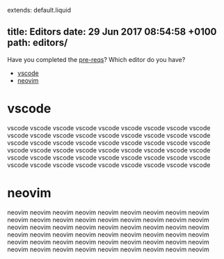 extends: default.liquid

title: Editors
date: 29 Jun 2017 08:54:58 +0100
path: editors/
---

Have you completed the [pre-reqs](/rustlangserver.github.io/pre-reqs/)?
Which editor do you have?

- [vscode](#vscode)
- [neovim](#neovim)

# vscode

vscode vscode vscode vscode vscode vscode vscode vscode vscode vscode vscode vscode vscode vscode vscode vscode vscode vscode vscode vscode vscode vscode vscode vscode vscode vscode vscode vscode vscode vscode vscode vscode vscode vscode vscode vscode vscode vscode vscode vscode vscode vscode vscode vscode vscode vscode vscode vscode vscode vscode vscode vscode vscode vscode 

# neovim

neovim neovim neovim neovim neovim neovim neovim neovim neovim neovim neovim neovim neovim neovim neovim neovim neovim neovim neovim neovim neovim neovim neovim neovim neovim neovim neovim neovim neovim neovim neovim neovim neovim neovim neovim neovim neovim neovim neovim neovim neovim neovim neovim neovim neovim neovim neovim neovim neovim neovim neovim neovim neovim neovim 

